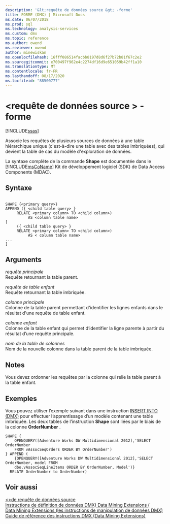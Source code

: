 ```yaml
---
description: '&lt;requête de données source &gt; -forme'
title: FORME (DMX) | Microsoft Docs
ms.date: 06/07/2018
ms.prod: sql
ms.technology: analysis-services
ms.custom: dmx
ms.topic: reference
ms.author: owend
ms.reviewer: owend
author: minewiskan
ms.openlocfilehash: 16fff086514facbb8197d8d6f27b72b81f67c2e2
ms.sourcegitcommit: e700497f962e4c2274df16d9e651059b42ff1a10
ms.translationtype: MT
ms.contentlocale: fr-FR
ms.lasthandoff: 08/17/2020
ms.locfileid: "88500777"
---
```

# <a name="ltsource-data-querygt---shape"></a>&lt;requête de données source &gt; -forme
[!INCLUDE[ssas](../includes/applies-to-version/ssas.md)]

  Associe les requêtes de plusieurs sources de données à une table hiérarchique unique (c'est-à-dire une table avec des tables imbriquées), qui devient la table de cas du modèle d'exploration de données.  
  
 La syntaxe complète de la commande **Shape** est documentée dans le [!INCLUDE[msCoName](../includes/msconame-md.md)] Kit de développement logiciel (SDK) de Data Access Components (MDAC).  
  
## <a name="syntax"></a>Syntaxe  
  
```  
  
SHAPE {<primary query>}  
APPEND ({ <child table query> }   
     RELATE <primary column> TO <child column>)   
          AS <column table name>  
[  
     ({ <child table query> }   
     RELATE <primary column> TO <child column>)   
          AS < column table name>  
...  
]       
```  
  
## <a name="arguments"></a>Arguments  
 *requête principale*  
 Requête retournant la table parent.  
  
 *requête de table enfant*  
 Requête retournant la table imbriquée.  
  
 *colonne principale*  
 Colonne de la table parent permettant d'identifier les lignes enfants dans le résultat d'une requête de table enfant.  
  
 *colonne enfant*  
 Colonne de la table enfant qui permet d’identifier la ligne parente à partir du résultat d’une requête principale.  
  
 *nom de la table de colonnes*  
 Nom de la nouvelle colonne dans la table parent de la table imbriquée.  
  
## <a name="remarks"></a>Notes  
 Vous devez ordonner les requêtes par la colonne qui relie la table parent à la table enfant.  
  
## <a name="examples"></a>Exemples  
 Vous pouvez utiliser l’exemple suivant dans une instruction [INSERT INTO &#40;DMX&#41;](../dmx/insert-into-dmx.md) pour effectuer l’apprentissage d’un modèle contenant une table imbriquée. Les deux tables de l’instruction **Shape** sont liées par le biais de la colonne **OrderNumber** .  
  
```  
SHAPE {  
    OPENQUERY([Adventure Works DW Multidimensional 2012],'SELECT OrderNumber  
    FROM vAssocSeqOrders ORDER BY OrderNumber')  
} APPEND (  
    {OPENQUERY([Adventure Works DW Multidimensional 2012],'SELECT OrderNumber, model FROM   
    dbo.vAssocSeqLineItems ORDER BY OrderNumber, Model')}  
  RELATE OrderNumber to OrderNumber)   
```  
  
## <a name="see-also"></a>Voir aussi  
 [&#60;&#62;de requête de données source ](../dmx/source-data-query.md)   
 [Instructions de définition de données DMX&#41; Data Mining Extensions &#40;](../dmx/dmx-statements-data-definition.md)   
 [Data Mining Extensions &#40;les instructions de manipulation de données DMX&#41;](../dmx/dmx-statements-data-manipulation.md)   
 [Guide de référence des instructions DMX &#40;Data Mining Extensions&#41;](../dmx/data-mining-extensions-dmx-statements.md)  
  
  
